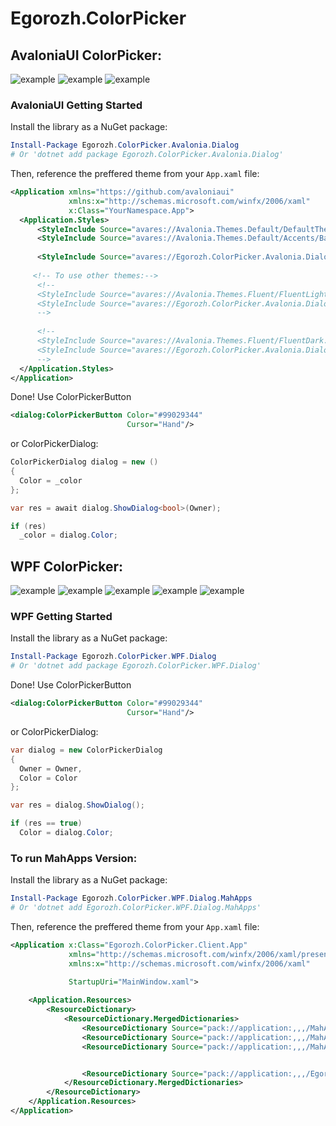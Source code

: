 # Egorozh.ColorPicker

## AvaloniaUI ColorPicker:
![example](https://github.com/egorozh/Egorozh.ColorPicker.WPF/blob//v2.0/images/example-avalonia-1.png "Пример диалогого окна")
![example](https://github.com/egorozh/Egorozh.ColorPicker.WPF/blob//v2.0/images/example-avalonia-2.png "Пример диалогого окна")
![example](https://github.com/egorozh/Egorozh.ColorPicker.WPF/blob//v2.0/images/example-avalonia-3.png "Пример диалогого окна")

### AvaloniaUI  Getting Started

Install the library as a NuGet package:

```powershell
Install-Package Egorozh.ColorPicker.Avalonia.Dialog
# Or 'dotnet add package Egorozh.ColorPicker.Avalonia.Dialog'
```

Then, reference the preffered theme from your `App.xaml` file:

```xml
<Application xmlns="https://github.com/avaloniaui"
             xmlns:x="http://schemas.microsoft.com/winfx/2006/xaml"
             x:Class="YourNamespace.App">
  <Application.Styles>  
      <StyleInclude Source="avares://Avalonia.Themes.Default/DefaultTheme.xaml"/>
      <StyleInclude Source="avares://Avalonia.Themes.Default/Accents/BaseDark.xaml"/>
    
      <StyleInclude Source="avares://Egorozh.ColorPicker.Avalonia.Dialog/Themes/Default.axaml" />
    
     <!-- To use other themes:-->
      <!--
      <StyleInclude Source="avares://Avalonia.Themes.Fluent/FluentLight.xaml"/>
      <StyleInclude Source="avares://Egorozh.ColorPicker.Avalonia.Dialog/Themes/FluentLight.axaml" />
      -->
    
      <!--
      <StyleInclude Source="avares://Avalonia.Themes.Fluent/FluentDark.xaml"/>
      <StyleInclude Source="avares://Egorozh.ColorPicker.Avalonia.Dialog/Themes/FluentDark.axaml" />
      -->
  </Application.Styles>
</Application>
```
Done! Use ColorPickerButton 
```xml
<dialog:ColorPickerButton Color="#99029344"
                          Cursor="Hand"/>
```
or ColorPickerDialog:
```c#
ColorPickerDialog dialog = new ()
{
  Color = _color
};

var res = await dialog.ShowDialog<bool>(Owner);

if (res)
  _color = dialog.Color;
```

## WPF ColorPicker:
![example](https://github.com/egorozh/Egorozh.ColorPicker.WPF/blob//v2.0/images/example-wpf-1.png "Пример диалогого окна")
![example](https://github.com/egorozh/Egorozh.ColorPicker.WPF/blob//v2.0/images/example-wpf-2.png "Пример диалогого окна")
![example](https://github.com/egorozh/Egorozh.ColorPicker.WPF/blob//v2.0/images/example-wpf-3.png "Пример диалогого окна")
![example](https://github.com/egorozh/Egorozh.ColorPicker.WPF/blob//v2.0/images/example-wpf-4.png "Пример диалогого окна")
![example](https://github.com/egorozh/Egorozh.ColorPicker.WPF/blob//v2.0/images/example-wpf-mahapps-1.png "MahApps")

### WPF Getting Started

Install the library as a NuGet package:

```powershell
Install-Package Egorozh.ColorPicker.WPF.Dialog
# Or 'dotnet add package Egorozh.ColorPicker.WPF.Dialog'
```
Done! Use ColorPickerButton 
```xml
<dialog:ColorPickerButton Color="#99029344"
                          Cursor="Hand"/>
```
or ColorPickerDialog:
```c#
var dialog = new ColorPickerDialog
{
  Owner = Owner,
  Color = Color
};

var res = dialog.ShowDialog();

if (res == true)
  Color = dialog.Color;
```
### To run MahApps Version:
Install the library as a NuGet package:

```powershell
Install-Package Egorozh.ColorPicker.WPF.Dialog.MahApps
# Or 'dotnet add Egorozh.ColorPicker.WPF.Dialog.MahApps'
```
Then, reference the preffered theme from your `App.xaml` file:

```xml
<Application x:Class="Egorozh.ColorPicker.Client.App"
             xmlns="http://schemas.microsoft.com/winfx/2006/xaml/presentation"
             xmlns:x="http://schemas.microsoft.com/winfx/2006/xaml"
            
             StartupUri="MainWindow.xaml">

    <Application.Resources>
        <ResourceDictionary>
            <ResourceDictionary.MergedDictionaries>
                <ResourceDictionary Source="pack://application:,,,/MahApps.Metro;component/Styles/Controls.xaml" />
                <ResourceDictionary Source="pack://application:,,,/MahApps.Metro;component/Styles/Fonts.xaml" />
                <ResourceDictionary Source="pack://application:,,,/MahApps.Metro;component/Styles/Themes/Dark.Crimson.xaml" />


                <ResourceDictionary Source="pack://application:,,,/Egorozh.ColorPicker.WPF.Dialog.MahApps;component/Themes/Generic.xaml" />
            </ResourceDictionary.MergedDictionaries>
        </ResourceDictionary>
    </Application.Resources>
</Application>
```
